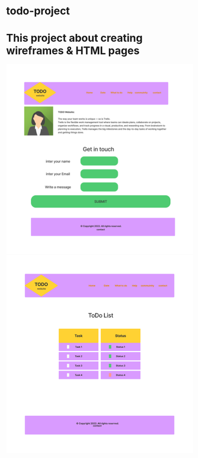 # todo-project
# This project about creating wireframes & HTML pages 
 <img src="assets/AboutPage.png" alt="logo">
<img src="assets/HomePage.png" alt="logo">
